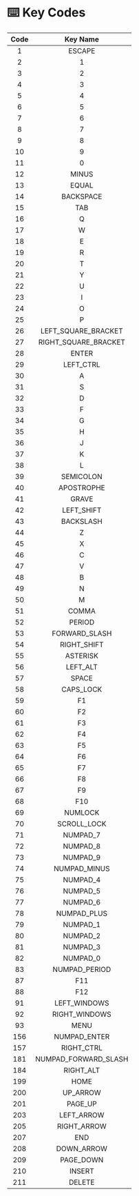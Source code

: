 # ⌨️ Key Codes

| Code |        Key Name        |
| :--: | :--------------------: |
|   1  |         ESCAPE         |
|   2  |            1           |
|   3  |            2           |
|   4  |            3           |
|   5  |            4           |
|   6  |            5           |
|   7  |            6           |
|   8  |            7           |
|   9  |            8           |
|  10  |            9           |
|  11  |            0           |
|  12  |          MINUS         |
|  13  |          EQUAL         |
|  14  |        BACKSPACE       |
|  15  |           TAB          |
|  16  |            Q           |
|  17  |            W           |
|  18  |            E           |
|  19  |            R           |
|  20  |            T           |
|  21  |            Y           |
|  22  |            U           |
|  23  |            I           |
|  24  |            O           |
|  25  |            P           |
|  26  |  LEFT\_SQUARE\_BRACKET |
|  27  | RIGHT\_SQUARE\_BRACKET |
|  28  |          ENTER         |
|  29  |       LEFT\_CTRL       |
|  30  |            A           |
|  31  |            S           |
|  32  |            D           |
|  33  |            F           |
|  34  |            G           |
|  35  |            H           |
|  36  |            J           |
|  37  |            K           |
|  38  |            L           |
|  39  |        SEMICOLON       |
|  40  |       APOSTROPHE       |
|  41  |          GRAVE         |
|  42  |       LEFT\_SHIFT      |
|  43  |        BACKSLASH       |
|  44  |            Z           |
|  45  |            X           |
|  46  |            C           |
|  47  |            V           |
|  48  |            B           |
|  49  |            N           |
|  50  |            M           |
|  51  |          COMMA         |
|  52  |         PERIOD         |
|  53  |     FORWARD\_SLASH     |
|  54  |      RIGHT\_SHIFT      |
|  55  |        ASTERISK        |
|  56  |        LEFT\_ALT       |
|  57  |          SPACE         |
|  58  |       CAPS\_LOCK       |
|  59  |           F1           |
|  60  |           F2           |
|  61  |           F3           |
|  62  |           F4           |
|  63  |           F5           |
|  64  |           F6           |
|  65  |           F7           |
|  66  |           F8           |
|  67  |           F9           |
|  68  |           F10          |
|  69  |         NUMLOCK        |
|  70  |      SCROLL\_LOCK      |
|  71  |        NUMPAD\_7       |
|  72  |        NUMPAD\_8       |
|  73  |        NUMPAD\_9       |
|  74  |      NUMPAD\_MINUS     |
|  75  |        NUMPAD\_4       |
|  76  |        NUMPAD\_5       |
|  77  |        NUMPAD\_6       |
|  78  |      NUMPAD\_PLUS      |
|  79  |        NUMPAD\_1       |
|  80  |        NUMPAD\_2       |
|  81  |        NUMPAD\_3       |
|  82  |        NUMPAD\_0       |
|  83  |     NUMPAD\_PERIOD     |
|  87  |           F11          |
|  88  |           F12          |
|  91  |      LEFT\_WINDOWS     |
|  92  |     RIGHT\_WINDOWS     |
|  93  |          MENU          |
|  156 |      NUMPAD\_ENTER     |
|  157 |       RIGHT\_CTRL      |
|  181 | NUMPAD\_FORWARD\_SLASH |
|  184 |       RIGHT\_ALT       |
|  199 |          HOME          |
|  200 |        UP\_ARROW       |
|  201 |        PAGE\_UP        |
|  203 |       LEFT\_ARROW      |
|  205 |      RIGHT\_ARROW      |
|  207 |           END          |
|  208 |       DOWN\_ARROW      |
|  209 |       PAGE\_DOWN       |
|  210 |         INSERT         |
|  211 |         DELETE         |
